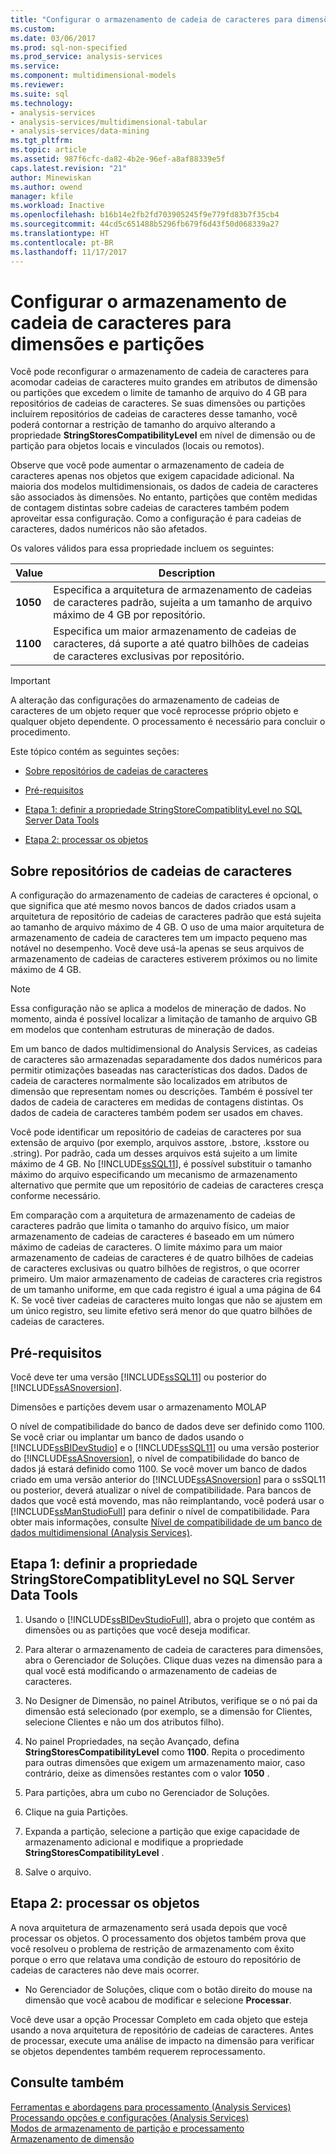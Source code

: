 ```yaml
---
title: "Configurar o armazenamento de cadeia de caracteres para dimensões e partições | Microsoft Docs"
ms.custom: 
ms.date: 03/06/2017
ms.prod: sql-non-specified
ms.prod_service: analysis-services
ms.service: 
ms.component: multidimensional-models
ms.reviewer: 
ms.suite: sql
ms.technology:
- analysis-services
- analysis-services/multidimensional-tabular
- analysis-services/data-mining
ms.tgt_pltfrm: 
ms.topic: article
ms.assetid: 987f6cfc-da82-4b2e-96ef-a8af88339e5f
caps.latest.revision: "21"
author: Minewiskan
ms.author: owend
manager: kfile
ms.workload: Inactive
ms.openlocfilehash: b16b14e2fb2fd703905245f9e779fd83b7f35cb4
ms.sourcegitcommit: 44cd5c651488b5296fb679f6d43f50d068339a27
ms.translationtype: HT
ms.contentlocale: pt-BR
ms.lasthandoff: 11/17/2017
---
```

# <a name="configure-string-storage-for-dimensions-and-partitions"></a>Configurar o armazenamento de cadeia de caracteres para dimensões e partições
  Você pode reconfigurar o armazenamento de cadeia de caracteres para acomodar cadeias de caracteres muito grandes em atributos de dimensão ou partições que excedem o limite de tamanho de arquivo do 4 GB para repositórios de cadeias de caracteres. Se suas dimensões ou partições incluírem repositórios de cadeias de caracteres desse tamanho, você poderá contornar a restrição de tamanho do arquivo alterando a propriedade **StringStoresCompatibilityLevel** em nível de dimensão ou de partição para objetos locais e vinculados (locais ou remotos).  
  
 Observe que você pode aumentar o armazenamento de cadeia de caracteres apenas nos objetos que exigem capacidade adicional. Na maioria dos modelos multidimensionais, os dados de cadeia de caracteres são associados às dimensões. No entanto, partições que contêm medidas de contagem distintas sobre cadeias de caracteres também podem aproveitar essa configuração. Como a configuração é para cadeias de caracteres, dados numéricos não são afetados.  
  
 Os valores válidos para essa propriedade incluem os seguintes:  
  
|Value|Description|  
|-----------|-----------------|  
|**1050**|Especifica a arquitetura de armazenamento de cadeias de caracteres padrão, sujeita a um tamanho de arquivo máximo de 4 GB por repositório.|  
|**1100**|Especifica um maior armazenamento de cadeias de caracteres, dá suporte a até quatro bilhões de cadeias de caracteres exclusivas por repositório.|  
  
> [!IMPORTANT]  
>  A alteração das configurações do armazenamento de cadeias de caracteres de um objeto requer que você reprocesse próprio objeto e qualquer objeto dependente. O processamento é necessário para concluir o procedimento.  
  
 Este tópico contém as seguintes seções:  
  
-   [Sobre repositórios de cadeias de caracteres](#bkmk_background)  
  
-   [Pré-requisitos](#bkmk_prereq)  
  
-   [Etapa 1: definir a propriedade StringStoreCompatiblityLevel no SQL Server Data Tools](#bkmk_step1)  
  
-   [Etapa 2: processar os objetos](#bkmk_step2)  
  
##  <a name="bkmk_background"></a> Sobre repositórios de cadeias de caracteres  
 A configuração do armazenamento de cadeias de caracteres é opcional, o que significa que até mesmo novos bancos de dados criados usam a arquitetura de repositório de cadeias de caracteres padrão que está sujeita ao tamanho de arquivo máximo de 4 GB. O uso de uma maior arquitetura de armazenamento de cadeia de caracteres tem um impacto pequeno mas notável no desempenho. Você deve usá-la apenas se seus arquivos de armazenamento de cadeias de caracteres estiverem próximos ou no limite máximo de 4 GB.  
  
> [!NOTE]  
>  Essa configuração não se aplica a modelos de mineração de dados. No momento, ainda é possível localizar a limitação de tamanho de arquivo GB em modelos que contenham estruturas de mineração de dados.  
  
 Em um banco de dados multidimensional do Analysis Services, as cadeias de caracteres são armazenadas separadamente dos dados numéricos para permitir otimizações baseadas nas características dos dados. Dados de cadeia de caracteres normalmente são localizados em atributos de dimensão que representam nomes ou descrições. Também é possível ter dados de cadeia de caracteres em medidas de contagens distintas. Os dados de cadeia de caracteres também podem ser usados em chaves.  
  
 Você pode identificar um repositório de cadeias de caracteres por sua extensão de arquivo (por exemplo, arquivos asstore, .bstore, .ksstore ou .string). Por padrão, cada um desses arquivos está sujeito a um limite máximo de 4 GB. No [!INCLUDE[ssSQL11](../../includes/sssql11-md.md)], é possível substituir o tamanho máximo do arquivo especificando um mecanismo de armazenamento alternativo que permite que um repositório de cadeias de caracteres cresça conforme necessário.  
  
 Em comparação com a arquitetura de armazenamento de cadeias de caracteres padrão que limita o tamanho do arquivo físico, um maior armazenamento de cadeias de caracteres é baseado em um número máximo de cadeias de caracteres. O limite máximo para um maior armazenamento de cadeias de caracteres é de quatro bilhões de cadeias de caracteres exclusivas ou quatro bilhões de registros, o que ocorrer primeiro. Um maior armazenamento de cadeias de caracteres cria registros de um tamanho uniforme, em que cada registro é igual a uma página de 64 K. Se você tiver cadeias de caracteres muito longas que não se ajustem em um único registro, seu limite efetivo será menor do que quatro bilhões de cadeias de caracteres.  
  
##  <a name="bkmk_prereq"></a> Pré-requisitos  
 Você deve ter uma versão [!INCLUDE[ssSQL11](../../includes/sssql11-md.md)] ou posterior do [!INCLUDE[ssASnoversion](../../includes/ssasnoversion-md.md)].  
  
 Dimensões e partições devem usar o armazenamento MOLAP  
  
 O nível de compatibilidade do banco de dados deve ser definido como 1100. Se você criar ou implantar um banco de dados usando o [!INCLUDE[ssBIDevStudio](../../includes/ssbidevstudio-md.md)] e o [!INCLUDE[ssSQL11](../../includes/sssql11-md.md)] ou uma versão posterior do [!INCLUDE[ssASnoversion](../../includes/ssasnoversion-md.md)], o nível de compatibilidade do banco de dados já estará definido como 1100. Se você mover um banco de dados criado em uma versão anterior do [!INCLUDE[ssASnoversion](../../includes/ssasnoversion-md.md)] para o ssSQL11 ou posterior, deverá atualizar o nível de compatibilidade. Para bancos de dados que você está movendo, mas não reimplantando, você poderá usar o [!INCLUDE[ssManStudioFull](../../includes/ssmanstudiofull-md.md)] para definir o nível de compatibilidade. Para obter mais informações, consulte [Nível de compatibilidade de um banco de dados multidimensional &#40;Analysis Services&#41;](../../analysis-services/multidimensional-models/compatibility-level-of-a-multidimensional-database-analysis-services.md).  
  
##  <a name="bkmk_step1"></a> Etapa 1: definir a propriedade StringStoreCompatiblityLevel no SQL Server Data Tools  
  
1.  Usando o [!INCLUDE[ssBIDevStudioFull](../../includes/ssbidevstudiofull-md.md)], abra o projeto que contém as dimensões ou as partições que você deseja modificar.  
  
2.  Para alterar o armazenamento de cadeia de caracteres para dimensões, abra o Gerenciador de Soluções. Clique duas vezes na dimensão para a qual você está modificando o armazenamento de cadeias de caracteres.  
  
3.  No Designer de Dimensão, no painel Atributos, verifique se o nó pai da dimensão está selecionado (por exemplo, se a dimensão for Clientes, selecione Clientes e não um dos atributos filho).  
  
4.  No painel Propriedades, na seção Avançado, defina **StringStoresCompatibilityLevel** como **1100**. Repita o procedimento para outras dimensões que exigem um armazenamento maior, caso contrário, deixe as dimensões restantes com o valor **1050** .  
  
5.  Para partições, abra um cubo no Gerenciador de Soluções.  
  
6.  Clique na guia Partições.  
  
7.  Expanda a partição, selecione a partição que exige capacidade de armazenamento adicional e modifique a propriedade **StringStoresCompatibilityLevel** .  
  
8.  Salve o arquivo.  
  
##  <a name="bkmk_step2"></a> Etapa 2: processar os objetos  
 A nova arquitetura de armazenamento será usada depois que você processar os objetos. O processamento dos objetos também prova que você resolveu o problema de restrição de armazenamento com êxito porque o erro que relatava uma condição de estouro do repositório de cadeias de caracteres não deve mais ocorrer.  
  
-   No Gerenciador de Soluções, clique com o botão direito do mouse na dimensão que você acabou de modificar e selecione **Processar**.  
  
 Você deve usar a opção Processar Completo em cada objeto que esteja usando a nova arquitetura de repositório de cadeias de caracteres. Antes de processar, execute uma análise de impacto na dimensão para verificar se objetos dependentes também requerem reprocessamento.  
  
## <a name="see-also"></a>Consulte também  
 [Ferramentas e abordagens para processamento &#40;Analysis Services&#41;](../../analysis-services/multidimensional-models/tools-and-approaches-for-processing-analysis-services.md)   
 [Processando opções e configurações &#40;Analysis Services&#41;](../../analysis-services/multidimensional-models/processing-options-and-settings-analysis-services.md)   
 [Modos de armazenamento de partição e processamento](../../analysis-services/multidimensional-models-olap-logical-cube-objects/partitions-partition-storage-modes-and-processing.md)   
 [Armazenamento de dimensão](../../analysis-services/multidimensional-models-olap-logical-dimension-objects/dimensions-storage.md)  
  
  
